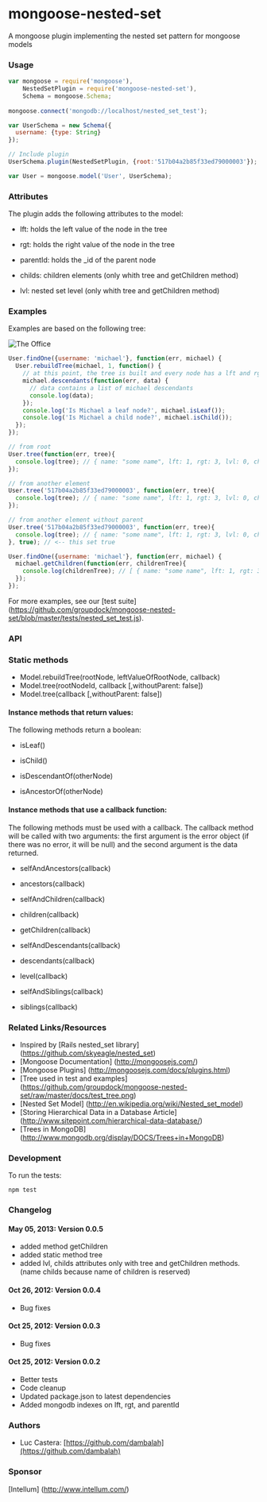 # mongoose-nested-set

A mongoose plugin implementing the nested set pattern for mongoose models

### Usage

```javascript
var mongoose = require('mongoose'),
    NestedSetPlugin = require('mongoose-nested-set'),
    Schema = mongoose.Schema;
    
mongoose.connect('mongodb://localhost/nested_set_test');

var UserSchema = new Schema({
  username: {type: String}
});

// Include plugin
UserSchema.plugin(NestedSetPlugin, {root:'517b04a2b85f33ed79000003'});

var User = mongoose.model('User', UserSchema);
```

### Attributes

The plugin adds the following attributes to the model:

* lft: holds the left value of the node in the tree

* rgt: holds the right value of the node in the tree

* parentId: holds the _id of the parent node

* childs: children elements (only whith tree and getChildren method)

* lvl: nested set level (only whith tree and getChildren method)

### Examples

Examples are based on the following tree:

![The Office](https://github.com/groupdock/mongoose-nested-set/raw/master/docs/test_tree.png "The Office")

```javascript
User.findOne({username: 'michael'}, function(err, michael) {
  User.rebuildTree(michael, 1, function() {
    // at this point, the tree is built and every node has a lft and rgt value.
    michael.descendants(function(err, data) {
      // data contains a list of michael descendants
      console.log(data);
    });
    console.log('Is Michael a leaf node?', michael.isLeaf());
    console.log('Is Michael a child node?', michael.isChild());
  });
});
```

```javascript
// from root 
User.tree(function(err, tree){
  console.log(tree); // { name: "some name", lft: 1, rgt: 3, lvl: 0, childs: [...]} 
});

// from another element
User.tree('517b04a2b85f33ed79000003', function(err, tree){
  console.log(tree); // { name: "some name", lft: 1, rgt: 3, lvl: 0, childs: [...]} 
});

// from another element without parent
User.tree('517b04a2b85f33ed79000003', function(err, tree){
  console.log(tree); // { name: "some name", lft: 1, rgt: 3, lvl: 0, childs: [...]} 
}, true); // <-- this set true

User.findOne({username: 'michael'}, function(err, michael) {
  michael.getChildren(function(err, childrenTree){
    console.log(childrenTree); // [ { name: "some name", lft: 1, rgt: 3, lvl: 0, childs: [...]} , ... ]
  });
});
```

For more examples, see our [test suite] (https://github.com/groupdock/mongoose-nested-set/blob/master/tests/nested_set_test.js).

### API

### Static methods

* Model.rebuildTree(rootNode, leftValueOfRootNode, callback)
* Model.tree(rootNodeId, callback [,withoutParent: false])
* Model.tree(callback [,withoutParent: false])

#### Instance methods that return values:

The following methods return a boolean:

* isLeaf()

* isChild()

* isDescendantOf(otherNode)

* isAncestorOf(otherNode)


#### Instance methods that use a callback function:

The following methods must be used with a callback. The callback method will be called with two arguments: the first argument is the error object (if there was no error, it will be null) and the second argument is the data returned.

* selfAndAncestors(callback)

* ancestors(callback)

* selfAndChildren(callback)

* children(callback)

* getChildren(callback)

* selfAndDescendants(callback)

* descendants(callback)

* level(callback)

* selfAndSiblings(callback)

* siblings(callback)


### Related Links/Resources

* Inspired by [Rails nested_set library] (https://github.com/skyeagle/nested_set)
* [Mongoose Documentation] (http://mongoosejs.com/)
* [Mongoose Plugins] (http://mongoosejs.com/docs/plugins.html)
* [Tree used in test and examples] (https://github.com/groupdock/mongoose-nested-set/raw/master/docs/test_tree.png)
* [Nested Set Model] (http://en.wikipedia.org/wiki/Nested_set_model)
* [Storing Hierarchical Data in a Database Article] (http://www.sitepoint.com/hierarchical-data-database/)
* [Trees in MongoDB] (http://www.mongodb.org/display/DOCS/Trees+in+MongoDB)

### Development

To run the tests:

```
npm test
```


### Changelog

#### May 05, 2013: Version 0.0.5
* added method getChildren
* added static method tree
* added lvl, childs attributes only with tree and getChildren methods. (name childs because name of children is reserved)

#### Oct 26, 2012: Version 0.0.4

* Bug fixes

#### Oct 25, 2012: Version 0.0.3

* Bug fixes

#### Oct 25, 2012: Version 0.0.2

* Better tests
* Code cleanup
* Updated package.json to latest dependencies
* Added mongodb indexes on lft, rgt, and parentId

### Authors

* Luc Castera: [https://github.com/dambalah](https://github.com/dambalah)

### Sponsor

[Intellum] (http://www.intellum.com/)
